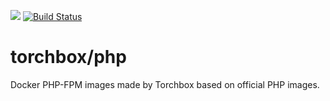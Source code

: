 [![](https://badge.imagelayers.io/torchbox/php:7-fpm.svg)](https://imagelayers.io/?images=torchbox/php:7-fpm 'Get your own badge on imagelayers.io') [![Build Status](https://travis-ci.org/torchbox/docker-php.svg?branch=master)](https://travis-ci.org/torchbox/docker-php)

# torchbox/php
 
Docker PHP-FPM images made by Torchbox based on official PHP images.
